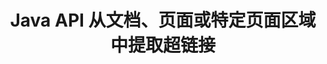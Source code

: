 ---
############################# Static ############################
layout: "auto-gen-gist"
draft: false
path: "zh/parser/java/extract/odt/"
otherformats: DOC DOT DOCX DOCM DOTX DOTM TXT ODT RTF PDF XHTML MHTML MD XML EPUB FB2 CHM XLS XLT XLSX XLSM XLSB XLTX XLTM ODS CSV OTS XLA XLAM PPT PPTX  PPS POT PPSX PPTM POTX PPSM ODP OTP PST OST EML EMLX MSG ONE 

############################# Head ############################
head_title: "通过 Java API 从文档、页面或页面区域中提取超链接"
head_description: "GroupDocs.Parser Java API 允许开发人员从文档、文档页面或 Excel、PowerPoint、PDF、Outlook 等的特定页面区域中提取超链接。"

############################# Header ############################
title: "Java API 从文档、页面或特定页面区域中提取超链接 "
description: "GroupDocs.Parser Java API 允许开发人员从文档、文档页面或 PDF、DOCX、PPTX、EML、MSG、XLS、XLSX、CSV、RTF、EPUB 等的特定页面区域中提取超链接，从而使他们的工作变得轻松。"

######################### Download Button #######################
button:
    enable: true

############################# About ############################
about:
    enable: true
    title: "如何通过 Java 从各种文档中提取超链接？"
    content: |
       该网页解释了如何仅使用几行 Java 代码从不同类型的文档、文档页面或页面的特定区域解析和提取超链接。 超链接对于在页面或网站之间导航非常有用，可以指向整个文档或文档中的特定部分、图形、声音、电子邮件地址等。 GroupDocs.Parser for Java 是一个非常强大的 API，它允许软件开发人员解析文档并从他们自己的 Java 应用程序中的各种流行文档中提取文本和元数据。 它包含几个高级功能，用于从 PDF、电子邮件、电子书、Microsoft Office 格式等各种文档类型中提取文本和超链接：Word（DOC、DOCX）、PowerPoint（PPT、PPTX）、Excel（XLS、XLSX）、LibreOffice 格式 还有很多。

############################# content ############################
steps:
    enable: true
    block:
    - title_left: "如何从 ODT 文档中提取超链接"
      content_left: |
       GroupDocs.Parser Java 包含从 ODT 文档中提取超链接的功能。 以下 Java 代码示例显示了如何从 ODT 文档中提取超链接。 

      title_right: "通过 Java 提取超链接"
      content_right: |
        * 创建 [Parser](https://apireference.groupdocs.com/parser/java/com.groupdocs.parser/Parser) 的实例
        * 检查文档是否支持超链接提取
        * 从文档中提取超链接
        * 调用 [GetHyperlinks](https://apireference.groupdocs.com/parser/java/com.groupdocs.parser/Parser#getHyperlinks()) 方法从整个文档中提取所有超链接。
        * 遍历超链接并打印超链接 URL

      gisthash: "036de701f5f17a02dd2353ee547afd5b"
      gistfile: "extract_hyperlinks_form_documents.java"

    - title_left: "如何从 ODT 文档页面中提取超链接"
      content_left: |
       GroupDocs.Parser .NET 允许软件开发人员使用几行代码从 ODT 文档中提取超链接。 下面的 C# .NET 代码显示了 ODT 文档中的超链接提取。 

      title_right: "通过 Java 提取超链接"
      content_right: |
        * 创建 [Parser](https://apireference.groupdocs.com/parser/java/com.groupdocs.parser/Parser) 的实例
        * 检查文档是否支持超链接提取
        * 通过调用 [getDocumentInfo][https://apireference.groupdocs.com/parser/java/com.groupdocs.parser/Parser#getDocumentInfo()) 方法获取文档信息。
        * 遍历页面并打印页码
        * 从文档中提取超链接
        * 调用 [GetHyperlinks](https://apireference.groupdocs.com/parser/java/com.groupdocs.parser/Parser#getHyperlinks()) 方法从整个文档中提取所有超链接。
        * 遍历超链接并打印超链接 URL
     
      gisthash: "bcca6319f2287edb7295443c1def46ee"
      gistfile: "extract_hyperlinks_form_documents_page.java"
      
    - title_left: "从 ODT 文档页面区域提取超链接"
      content_left: |
       GroupDocs.Parser Java API 提供了从 ODT 文档的页面轻松提取超链接的完整支持。 下面的 Java 代码展示了程序员如何从他们自己的 Java 应用程序中的 ODT 文档页面区域中提取超链接。

      title_right: "如何使用 Java 提取超链接？"
      content_right: |
        *创建 [Parser](https://apireference.groupdocs.com/parser/java/com.groupdocs.parser/Parser)  的实例
        * 检查文档是否支持超链接提取
        * 创建用于超链接提取的选项
        * 调用 [GetHyperlinks](https://apireference.groupdocs.com/parser/java/com.groupdocs.parser/Parser#getHyperlinks()) 方法从整个文档中提取所有超链接。
        * 遍历超链接并打印超链接 URL
     
      gisthash: "4aefff1fcc6733c0fc12b736d7e36711"
      gistfile: "hyperlinks_extraction_from_document_page_area.java"

    - title_left: "系统要求"
      content_left: |
        所有主要平台和操作系统都支持 Java 的 GroupDocs.Parser。 它可以生成 Microsoft Word、Excel、PowerPoint、Outlook、OpenOffice 和 50 多种其他格式的文档。 有关完整的系统要求指南，请在执行以下代码之前访问系统要求，请确保您的系统上安装了以下先决条件：
        * 操作系统：Microsoft Windows、Linux、MacOS
        * Java 版本支持：J2SE 7.0 (1.7)、J2SE 8.0 (1.8) 或以上
        * 从 GroupDocs [Repository](https://repository.groupdocs.com/webapp/#/artifacts/browse/tree/General/repo/com/groupdocs/groupdocs-parser) 获取最新版本的 GroupDocs.Assembly Java API
        
      title_right: "为什么使用 GroupDocs.Assembly"
      content_right: |
        * 从任何支持的文档中提取纯文本。
        * 目录提取支持
        * 提取格式化文本、元数据、图像、容器和附件。
        * 通过用户定义的模板解析文档。
        *使用关键字或正则表达式搜索文本。
        * 结构化文本提取支持
        * 提取一些支持的文档格式的目录。
        * 从 PDF 文档中解析表单数据。

demos:
    enable: true
        

more_formats:
    enable: true


back_to_top:
    enable: true
---